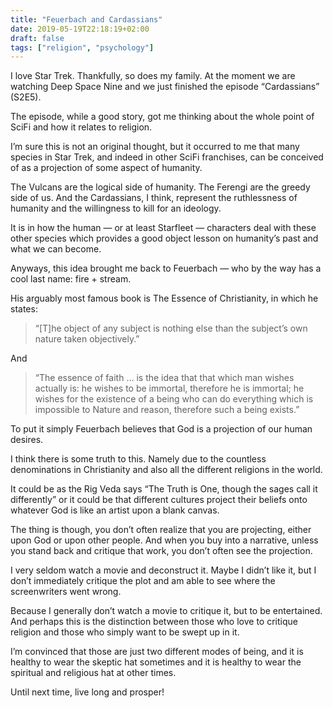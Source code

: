 ```yaml
---
title: "Feuerbach and Cardassians"
date: 2019-05-19T22:18:19+02:00
draft: false
tags: ["religion", "psychology"]
---
```


I love Star Trek. Thankfully, so does my family. At the moment we are watching Deep Space Nine and we just finished the episode “Cardassians” (S2E5).<!--more-->

The episode, while a good story, got me thinking about the whole point of SciFi and how it relates to religion.

I’m sure this is not an original thought, but it occurred to me that many species in Star Trek, and indeed in other SciFi franchises, can be conceived of as a projection of some aspect of humanity.

The Vulcans are the logical side of humanity. The Ferengi are the greedy side of us. And the Cardassians, I think, represent the ruthlessness of humanity and the willingness to kill for an ideology.

It is in how the human — or at least Starfleet — characters deal with these other species which provides a good object lesson on humanity’s past and what we can become.

Anyways, this idea brought me back to Feuerbach — who by the way has a cool last name: fire + stream.

His arguably most famous book is The Essence of Christianity, in which he states:

> “[T]he object of any subject is nothing else than the subject’s own nature taken objectively.” 

And

> “The essence of faith … is the idea that that which man wishes actually is: he wishes to be immortal, therefore he is immortal; he wishes for the existence of a being who can do everything which is impossible to Nature and reason, therefore such a being exists.” 

To put it simply Feuerbach believes that God is a projection of our human desires.

I think there is some truth to this. Namely due to the countless denominations in Christianity and also all the different religions in the world.

It could be as the Rig Veda says “The Truth is One, though the sages call it differently” or it could be that different cultures project their beliefs onto whatever God is like an artist upon a blank canvas.

The thing is though, you don’t often realize that you are projecting, either upon God or upon other people. And when you buy into a narrative, unless you stand back and critique that work, you don’t often see the projection.

I very seldom watch a movie and deconstruct it. Maybe I didn’t like it, but I don’t immediately critique the plot and am able to see where the screenwriters went wrong.

Because I generally don’t watch a movie to critique it, but to be entertained. And perhaps this is the distinction between those who love to critique religion and those who simply want to be swept up in it.

I’m convinced that those are just two different modes of being, and it is healthy to wear the skeptic hat sometimes and it is healthy to wear the spiritual and religious hat at other times.

Until next time, live long and prosper!